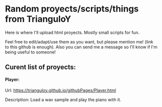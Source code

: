 # Random proyects/scripts/things from TrianguloY
Here is where I'll upload html proyects. Mostly small scripts for fun.

Feel free to edit/adapt/use them as you want, but please mention me! (link to this github is enough). Also you can send me a message so I'll know if I'm being useful to someone!

## Curent list of proyects:

#### Player: 

Url: https://trianguloy.github.io/githubPages/Player.html

Description: Load a wav sample and play the piano with it.
